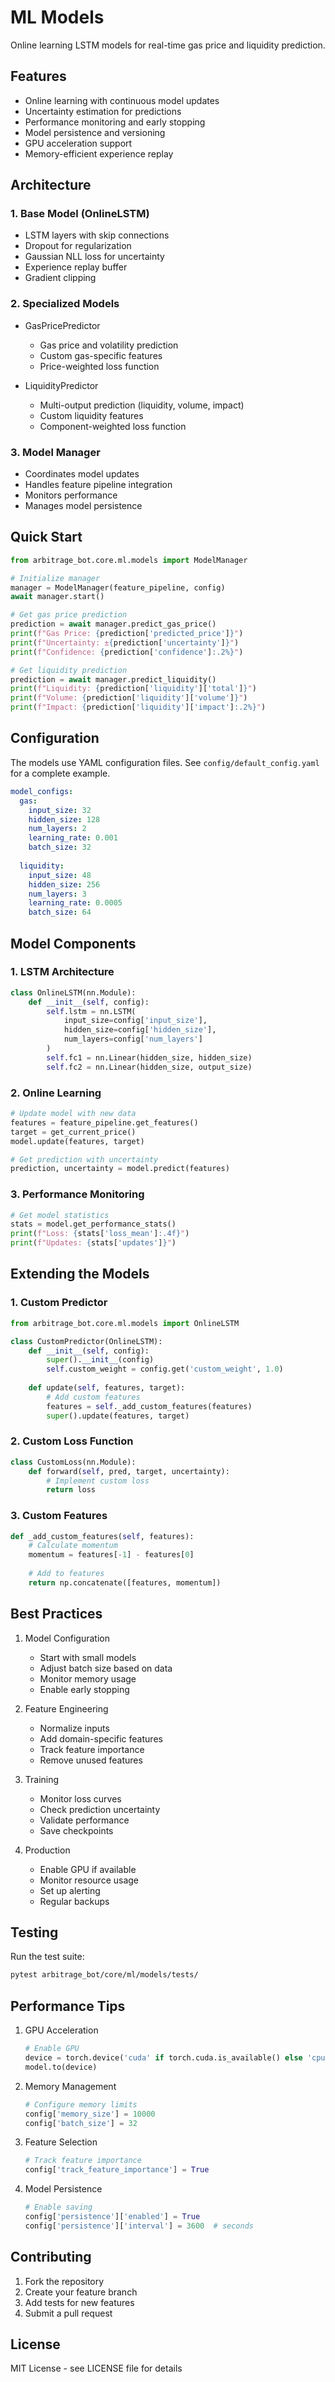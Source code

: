 # ML Models

Online learning LSTM models for real-time gas price and liquidity prediction.

## Features

- Online learning with continuous model updates
- Uncertainty estimation for predictions
- Performance monitoring and early stopping
- Model persistence and versioning
- GPU acceleration support
- Memory-efficient experience replay

## Architecture

### 1. Base Model (OnlineLSTM)
- LSTM layers with skip connections
- Dropout for regularization
- Gaussian NLL loss for uncertainty
- Experience replay buffer
- Gradient clipping

### 2. Specialized Models
- GasPricePredictor
  * Gas price and volatility prediction
  * Custom gas-specific features
  * Price-weighted loss function

- LiquidityPredictor
  * Multi-output prediction (liquidity, volume, impact)
  * Custom liquidity features
  * Component-weighted loss function

### 3. Model Manager
- Coordinates model updates
- Handles feature pipeline integration
- Monitors performance
- Manages model persistence

## Quick Start

```python
from arbitrage_bot.core.ml.models import ModelManager

# Initialize manager
manager = ModelManager(feature_pipeline, config)
await manager.start()

# Get gas price prediction
prediction = await manager.predict_gas_price()
print(f"Gas Price: {prediction['predicted_price']}")
print(f"Uncertainty: ±{prediction['uncertainty']}")
print(f"Confidence: {prediction['confidence']:.2%}")

# Get liquidity prediction
prediction = await manager.predict_liquidity()
print(f"Liquidity: {prediction['liquidity']['total']}")
print(f"Volume: {prediction['liquidity']['volume']}")
print(f"Impact: {prediction['liquidity']['impact']:.2%}")
```

## Configuration

The models use YAML configuration files. See `config/default_config.yaml` for a complete example.

```yaml
model_configs:
  gas:
    input_size: 32
    hidden_size: 128
    num_layers: 2
    learning_rate: 0.001
    batch_size: 32
    
  liquidity:
    input_size: 48
    hidden_size: 256
    num_layers: 3
    learning_rate: 0.0005
    batch_size: 64
```

## Model Components

### 1. LSTM Architecture

```python
class OnlineLSTM(nn.Module):
    def __init__(self, config):
        self.lstm = nn.LSTM(
            input_size=config['input_size'],
            hidden_size=config['hidden_size'],
            num_layers=config['num_layers']
        )
        self.fc1 = nn.Linear(hidden_size, hidden_size)
        self.fc2 = nn.Linear(hidden_size, output_size)
```

### 2. Online Learning

```python
# Update model with new data
features = feature_pipeline.get_features()
target = get_current_price()
model.update(features, target)

# Get prediction with uncertainty
prediction, uncertainty = model.predict(features)
```

### 3. Performance Monitoring

```python
# Get model statistics
stats = model.get_performance_stats()
print(f"Loss: {stats['loss_mean']:.4f}")
print(f"Updates: {stats['updates']}")
```

## Extending the Models

### 1. Custom Predictor

```python
from arbitrage_bot.core.ml.models import OnlineLSTM

class CustomPredictor(OnlineLSTM):
    def __init__(self, config):
        super().__init__(config)
        self.custom_weight = config.get('custom_weight', 1.0)
        
    def update(self, features, target):
        # Add custom features
        features = self._add_custom_features(features)
        super().update(features, target)
```

### 2. Custom Loss Function

```python
class CustomLoss(nn.Module):
    def forward(self, pred, target, uncertainty):
        # Implement custom loss
        return loss
```

### 3. Custom Features

```python
def _add_custom_features(self, features):
    # Calculate momentum
    momentum = features[-1] - features[0]
    
    # Add to features
    return np.concatenate([features, momentum])
```

## Best Practices

1. Model Configuration
   - Start with small models
   - Adjust batch size based on data
   - Monitor memory usage
   - Enable early stopping

2. Feature Engineering
   - Normalize inputs
   - Add domain-specific features
   - Track feature importance
   - Remove unused features

3. Training
   - Monitor loss curves
   - Check prediction uncertainty
   - Validate performance
   - Save checkpoints

4. Production
   - Enable GPU if available
   - Monitor resource usage
   - Set up alerting
   - Regular backups

## Testing

Run the test suite:

```bash
pytest arbitrage_bot/core/ml/models/tests/
```

## Performance Tips

1. GPU Acceleration
   ```python
   # Enable GPU
   device = torch.device('cuda' if torch.cuda.is_available() else 'cpu')
   model.to(device)
   ```

2. Memory Management
   ```python
   # Configure memory limits
   config['memory_size'] = 10000
   config['batch_size'] = 32
   ```

3. Feature Selection
   ```python
   # Track feature importance
   config['track_feature_importance'] = True
   ```

4. Model Persistence
   ```python
   # Enable saving
   config['persistence']['enabled'] = True
   config['persistence']['interval'] = 3600  # seconds
   ```

## Contributing

1. Fork the repository
2. Create your feature branch
3. Add tests for new features
4. Submit a pull request

## License

MIT License - see LICENSE file for details